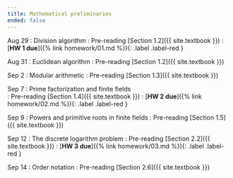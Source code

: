 ```yaml
---
title: Mathematical preliminaries
ended: false
---
```


Aug 29
: Division algorithm
  : Pre-reading [Section 1.2]({{ site.textbook }})
: [**HW 1 due**]({% link homework/01.md %}){: .label .label-red }

Aug 31
: Euclidean algorithm
  : Pre-reading [Section 1.2]({{ site.textbook }})

Sep 2
: Modular arithmetic
  : Pre-reading [Section 1.3]({{ site.textbook }})

Sep 7
: Prime factorization and finite fields  
  : Pre-reading [Section 1.4]({{ site.textbook }})
: [**HW 2 due**]({% link homework/02.md %}){: .label .label-red }

Sep 9
: Powers and primitive roots in finite fields
  : Pre-reading [Section 1.5]({{ site.textbook }})

Sep 12
: The discrete logarithm problem 
  : Pre-reading [Section 2.2]({{ site.textbook }}) 
: [**HW 3 due**]({% link homework/03.md %}){: .label .label-red }

Sep 14
: Order notation
  : Pre-reading [Section 2.6]({{ site.textbook }}) 
